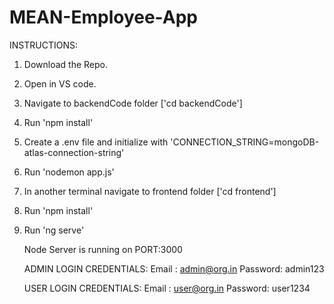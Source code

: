 # MEAN-Employee-App

INSTRUCTIONS:
1) Download the Repo.
2) Open in VS code.
3) Navigate to backendCode folder ['cd backendCode']
4) Run 'npm install'
5) Create a .env file and initialize with 'CONNECTION_STRING=mongoDB-atlas-connection-string'
6) Run 'nodemon app.js'
7) In another terminal navigate to frontend folder ['cd frontend']
8) Run 'npm install'
9) Run 'ng serve'

    Node Server is running on PORT:3000

   ADMIN LOGIN CREDENTIALS:
   Email   : admin@org.in
   Password: admin123

   USER LOGIN CREDENTIALS:
   Email   : user@org.in
   Password: user1234
   
